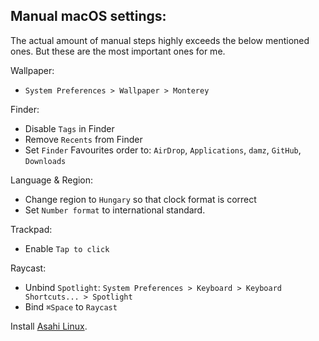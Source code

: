 ## Manual macOS settings:

The actual amount of manual steps highly exceeds the below mentioned ones. But these are the most important ones for me.

Wallpaper:
- `System Preferences > Wallpaper > Monterey`

Finder:
- Disable `Tags` in Finder
- Remove `Recents` from Finder
- Set `Finder` Favourites order to: `AirDrop`, `Applications`, `damz`, `GitHub`, `Downloads`

Language & Region:
- Change region to `Hungary` so that clock format is correct
- Set `Number format` to international standard.

Trackpad:
- Enable `Tap to click`

Raycast:
- Unbind `Spotlight`: `System Preferences > Keyboard > Keyboard Shortcuts... > Spotlight`
- Bind `⌘Space` to `Raycast`

Install [Asahi Linux](https://asahilinux.org).
